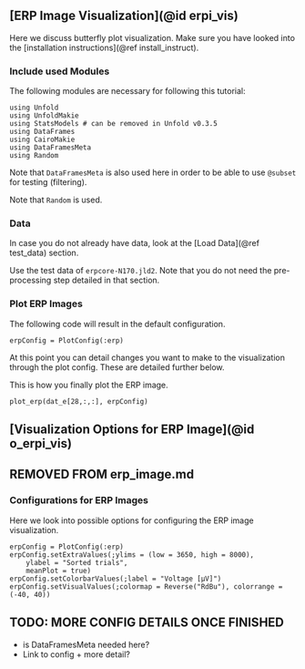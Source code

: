 ## [ERP Image Visualization](@id erpi_vis)

Here we discuss butterfly plot visualization. 
Make sure you have looked into the [installation instructions](@ref install_instruct).

### Include used Modules
The following modules are necessary for following this tutorial:
```
using Unfold
using UnfoldMakie
using StatsModels # can be removed in Unfold v0.3.5
using DataFrames
using CairoMakie
using DataFramesMeta
using Random
```
Note that `DataFramesMeta` is also used here in order to be able to use `@subset` for testing (filtering).

Note that `Random` is used.

### Data
In case you do not already have data, look at the [Load Data](@ref test_data) section. 

Use the test data of `erpcore-N170.jld2`.
Note that you do not need the pre-processing step detailed in that section.

### Plot ERP Images

The following code will result in the default configuration. 
```
erpConfig = PlotConfig(:erp)
```
At this point you can detail changes you want to make to the visualization through the plot config. These are detailed further below. 

This is how you finally plot the ERP image.
```
plot_erp(dat_e[28,:,:], erpConfig)
```

## [Visualization Options for ERP Image](@id o_erpi_vis)

##   REMOVED FROM erp_image.md
### Configurations for ERP Images
Here we look into possible options for configuring the ERP image visualization.

```
erpConfig = PlotConfig(:erp)
erpConfig.setExtraValues(;ylims = (low = 3650, high = 8000),
	ylabel = "Sorted trials",
	meanPlot = true)
erpConfig.setColorbarValues(;label = "Voltage [µV]")
erpConfig.setVisualValues(;colormap = Reverse("RdBu"), colorrange = (-40, 40))
```

## TODO: MORE CONFIG DETAILS ONCE FINISHED
- is DataFramesMeta needed here?
- Link to config + more detail?
